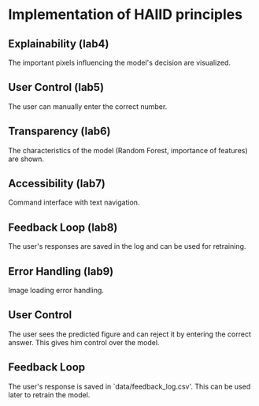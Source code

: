 # Implementation of HAIID principles

## Explainability (lab4)
The important pixels influencing the model's decision are visualized.

## User Control (lab5)
The user can manually enter the correct number.

## Transparency (lab6)
The characteristics of the model (Random Forest, importance of features) are shown.

## Accessibility (lab7)
Command interface with text navigation.

## Feedback Loop (lab8)
The user's responses are saved in the log and can be used for retraining.

## Error Handling (lab9)
Image loading error handling.

## User Control
The user sees the predicted figure and can reject it by entering the correct answer. This gives him control over the model.

## Feedback Loop
The user's response is saved in `data/feedback_log.csv'. This can be used later to retrain the model.

